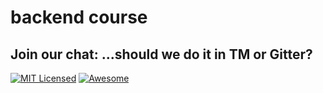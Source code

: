 # backend course

## Join our chat: ...should we do it in TM or Gitter?

[![MIT Licensed](https://img.shields.io/badge/license-MIT-blue.svg)](https://github.com/Kottans/web/blob/master/LICENSE.md)
[![Awesome](https://cdn.rawgit.com/sindresorhus/awesome/d7305f38d29fed78fa85652e3a63e154dd8e8829/media/badge.svg)](https://github.com/sindresorhus/awesome#front-end-development)
